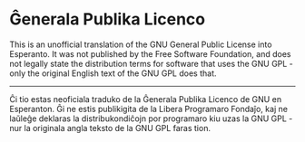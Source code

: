 # Ĝenerala Publika Licenco

This is an unofficial translation of the GNU General Public License into Esperanto.
It was not published by the Free Software Foundation, and does not legally state the distribution terms for software that uses the GNU GPL - only the original English text of the GNU GPL does that.

---

Ĉi tio estas neoficiala traduko de la Ĝenerala Publika Licenco de GNU en Esperanton.
Ĝi ne estis publikigita de la Libera Programaro Fondaĵo, kaj ne laŭleĝe deklaras la distribukondiĉojn por programaro kiu uzas la GNU GPL - nur la originala angla teksto de la GNU GPL faras tion.
